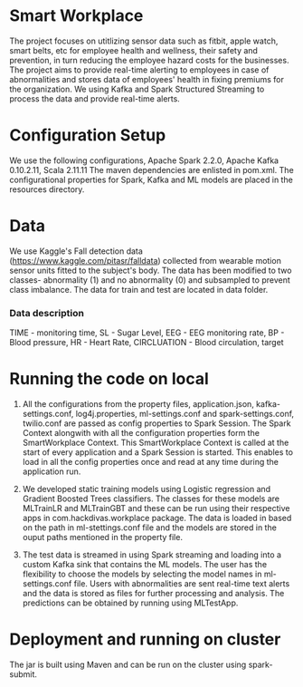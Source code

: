 # Smart Workplace

The project focuses on utitlizing sensor data such as fitbit, apple watch, smart belts, etc for employee health and wellness, their safety and prevention, in turn reducing the employee hazard costs for the businesses. The project aims to provide real-time alerting to employees in case of abnormalities and stores data of employees' health in fixing premiums for the organization. We using Kafka and Spark Structured Streaming to process the data and provide real-time alerts.

# Configuration Setup

We use the following configurations,
Apache Spark 2.2.0,
Apache Kafka 0.10.2.11,
Scala 2.11.11
The maven dependencies are enlisted in pom.xml.
The configurational properties for Spark, Kafka and ML models are placed in the resources directory.

# Data
We use Kaggle's Fall detection data  (https://www.kaggle.com/pitasr/falldata) collected from wearable motion sensor units fitted to the subject's body. The data has been modified to two classes- abnormality (1) and no abnormality (0) and subsampled to prevent class imbalance. The data for train and test are located in data folder.
### Data description
TIME  - monitoring time,
SL	- Sugar Level,
EEG	- EEG monitoring rate,
BP	- Blood pressure,
HR - Heart Rate,
CIRCLUATION	- Blood circulation,
target

# Running the code on local
1. All the configurations from the property files, application.json, kafka-settings.conf, log4j.properties, ml-settings.conf and spark-settings.conf, twilio.conf are passed as config properties to Spark Session. The Spark Context alongwith with all the configuration properties form the SmartWorkplace Context. This SmartWorkplace Context is called at the start of every application and a Spark Session is started. This enables to load in all the config properties once and read at any time during the application run.

2. We developed static training models using Logistic regression and Gradient Boosted Trees classifiers. The classes for these models are MLTrainLR and MLTrainGBT and these can be run using their respective apps in com.hackdivas.workplace package. The data is loaded in based on the path in ml-stettings.conf file and the models are stored in the ouput paths mentioned in the property file.

3. The test data is streamed in using Spark streaming and loading into a custom Kafka sink that contains the ML models. The user has the flexibility to choose the models by selecting the model names in ml-settings.conf file. Users with abnormalities are sent real-time text alerts and the data is stored as files for further processing and analysis. The predictions can be obtained by running using MLTestApp.

# Deployment and running on cluster
The jar is built using Maven and can be run on the cluster using spark-submit.
